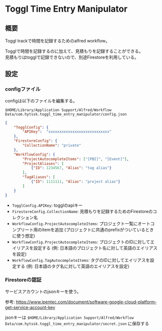 # Toggl Time Entry Manipulator
## 概要
Toggl trackで時間を記録するためのalfred workflow。  

Togglで時間を記録するのに加えて、見積もりを記録することができる。  
見積もりはtogglで記録できないので、別途Firestoreを利用している。

## 設定
### configファイル
configは以下のファイルを編集する。

`$HOME/Library/Application Support/Alfred/Workflow Data/com.hytssk.toggl_time_entry_manipulator/config.json`

```json 
{
    "TogglConfig": {
        "APIKey":  "xxxxxxxxxxxxxxxxxxxxxxxxxxxx"
    },
	"FirestoreConfig": {
        "CollectionName": "private"
    },
    "WorkflowConfig": {
        "ProjectAutocompleteItems": ["[PBI]", "[Event]"],
        "ProjectAliases": [
            {"ID": 1234567, "Alias": "tag alias"}
        ],
        "TagAliases": [
            {"ID": 1111111, "Alias": "project alias"}
        ]
    }
}

```

- `TogglConfig.APIKey`: togglのapiキー
- `FirestoreConfig.CollectionName`: 見積もりを記録するためのFirestoreのコレクション名
- `WorkflowConfig.ProjectAutocompleteItems`: プロジェクト一覧にオートコンプリート用のitemを追加 (プロジェクトに共通のprefixがついているときに使う想定)
- `WorkflowConfig.ProjectAutocompleteItems`: プロジェクトのIDに対してエイリアスを設定する (例: 日本語のプロジェクト名に対して英語のエイリアスを設定)
- `WorkflowConfig.TagAutocompleteItems`: タグのIDに対してエイリアスを設定する (例: 日本語のタグ名に対して英語のエイリアスを設定)
### Firestoreの認証
サービスアカウントのjsonキーを使う。  

参考: https://www.ipentec.com/document/software-google-cloud-platform-get-service-account-key

jsonキーは `$HOME/Library/Application Support/Alfred/Workflow Data/com.hytssk.toggl_time_entry_manipulator/secret.json` に保存する
